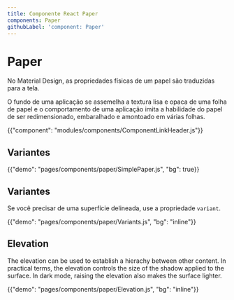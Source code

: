 ```yaml
---
title: Componente React Paper
components: Paper
githubLabel: 'component: Paper'
---
```


# Paper

<p class="description">No Material Design, as propriedades físicas de um papel são traduzidas para a tela. </p>

O fundo de uma aplicação se assemelha a textura lisa e opaca de uma folha de papel e o comportamento de uma aplicação imita a habilidade do papel de ser redimensionado, embaralhado e amontoado em várias folhas.

{{"component": "modules/components/ComponentLinkHeader.js"}}

## Variantes

{{"demo": "pages/components/paper/SimplePaper.js", "bg": true}}

## Variantes

Se você precisar de uma superfície delineada, use a propriedade `variant`.

{{"demo": "pages/components/paper/Variants.js", "bg": "inline"}}

## Elevation

The elevation can be used to establish a hierachy between other content. In practical terms, the elevation controls the size of the shadow applied to the surface. In dark mode, raising the elevation also makes the surface lighter.

{{"demo": "pages/components/paper/Elevation.js", "bg": "inline"}}
